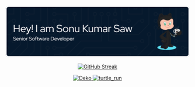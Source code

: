 <p align="center">
  <a href="https://github.com/dev-saw99">
    <img src="github-header-image.png" alt="Saw99" width="1000" /> <!-- Adjust width as needed -->
  </a>
</p>

<!-- https://leviarista.github.io/github-profile-header-generator/ -->


<p align="center">
  <a href="https://git.io/streak-stats">
    <a href="https://git.io/streak-stats"><img src="https://streak-stats.demolab.com?user=dev-saw99&theme=tokyonight-duo&card_width=1000" alt="GitHub Streak" /></a>
  </a>
</p>



<p align="center">
    <a href="https://github.com/dev-saw99/deko">
      <img src="https://github-readme-stats.vercel.app/api/pin/?username=dev-saw99&theme=tokyonight&repo=deko" alt="Deko"  width="48%"/>
    </a>
    <a href="https://github.com/dev-saw99/turtle_run">
      <img src="https://github-readme-stats.vercel.app/api/pin/?username=dev-saw99&theme=tokyonight&repo=turtle_run" alt="turtle_run" width="48%"/>
    </a>
</p>
